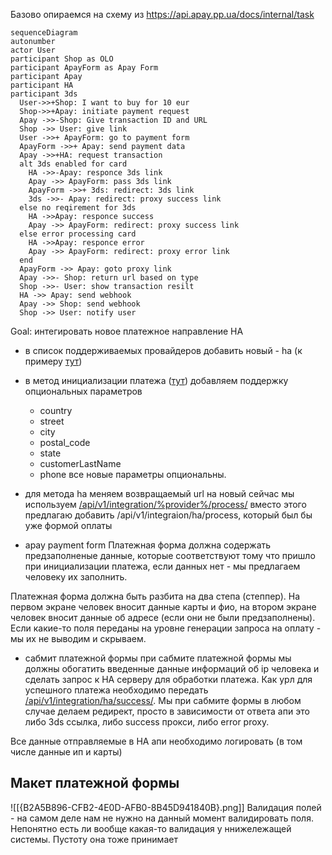 Базово опираемся на схему из https://api.apay.pp.ua/docs/internal/task

```mermaid
sequenceDiagram
autonumber
actor User
participant Shop as OLO
participant ApayForm as Apay Form
participant Apay
participant HA
participant 3ds
  User->>+Shop: I want to buy for 10 eur
  Shop->>+Apay: initiate payment request
  Apay ->>-Shop: Give transaction ID and URL
  Shop ->> User: give link
  User ->>+ ApayForm: go to payment form
  ApayForm ->>+ Apay: send payment data
  Apay ->>+HA: request transaction
  alt 3ds enabled for card
    HA ->>-Apay: responce 3ds link
    Apay ->> ApayForm: pass 3ds link
    ApayForm ->>+ 3ds: redirect: 3ds link
    3ds ->>- Apay: redirect: proxy success link
  else no reqirement for 3ds
    HA ->>Apay: responce success
    Apay ->> ApayForm: redirect: proxy success link
  else error processing card
    HA ->>Apay: responce error
    Apay ->> ApayForm: redirect: proxy error link
  end
  ApayForm ->> Apay: goto proxy link
  Apay ->>- Shop: return url based on type
  Shop ->>- User: show transaction resilt
  HA ->> Apay: send webhook
  Apay ->> Shop: send webhook
  Shop ->> User: notify user
```

Goal: интегировать новое платежное направление HA

- в список поддерживаемых провайдеров добавить новый - ha (к примеру [тут](https://github.com/apayments/apayments.src/blob/main/configs/userKeys.json#L22))
- в метод инициализации платежа ([тут](https://github.com/apayments/apayments.src/blob/main/src/routes/api/v1/init-payment/%2Bserver.ts)) добавляем поддержку опциональных параметров
	- country
	- street
	- city
	- postal_code
	- state
	- customerLastName
	- phone
все новые параметры опциональны.

- для метода ha меняем возвращаемый url на новый
сейчас мы используем [/api/v1/integration/%provider%/process/](https://github.com/apayments/apayments.src/blob/main/src/routes/api/v1/integration/%5Bprovider%5D/process/%2Bserver.ts)
вместо этого предлагаю добавить /api/v1/integraion/ha/process, который был бы уже формой оплаты

- apay payment form
Платежная форма должна содержать предзаполненые данные, которые соответствуют тому что пришло при инициализации платежа, если данных нет - мы предлагаем человеку их заполнить.

Платежная форма должна быть разбита на два степа (степпер). На первом экране человек вносит данные карты и фио, на втором экране человек вносит данные об адресе (если они не были предзаполнены). Если какие-то поля переданы на уровне генерации запроса на оплату - мы их не выводим и скрываем.

- сабмит платежной формы
при сабмите платежной формы мы должны обогатить введенные данные информаций об ip человека и сделать запрос к HA серверу для обработки платежа. Как урл для успешного платежа необходимо передать [/api/v1/integration/ha/success/](https://github.com/apayments/apayments.src/blob/main/src/routes/api/v1/integration/%5Bprovider%5D/success/%2Bserver.ts). 
Мы при сабмите формы в любом случае делаем редирект, просто в зависимости от ответа апи это либо 3ds ссылка, либо success прокси, либо error proxy.

Все данные отправляемые в HA апи необходимо логировать (в том числе данные ип и карты)
## Макет платежной формы
![[{B2A5B896-CFB2-4E0D-AFB0-8B45D941840B}.png]]
Валидация полей - на самом деле нам не нужно на данный момент валидировать поля. Непонятно есть ли вообще какая-то валидация у ннижележащей системы. Пустоту она тоже принимает